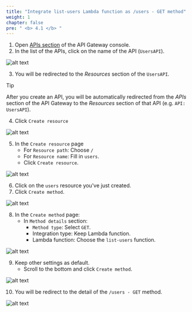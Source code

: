 ```yaml
---
title: "Integrate list-users Lambda function as /users - GET method"
weight: 1
chapter: false
pre: " <b> 4.1 </b> "
---
```


1. Open [APIs section](https://console.aws.amazon.com/apigateway/main/apis) of the API Gateway console.
2. In the list of the APIs, click on the name of the API (`UsersAPI`).

![alt text](/images/workshop-2/API-Gateway--API-detail.png)

3. You will be redirected to the _Resources_ section of the `UsersAPI`.

> [!TIP]
> After you create an API, you will be automatically redirected from the _APIs_ section of the API Gateway to the _Resources_ section of that API (e.g. `API: UsersAPI`).

4. Click `Create resource`

![alt text](/images/workshop-2/API-Gateway--create-resource.jpg)

5. In the `Create resource` page
   - For `Resource path`: Choose `/`
   - For `Resource name`: Fill in `users`.
   - Click `Create resource`.

![alt text](/images/workshop-2/API-Gateway--users-resource--create-resource-detail.jpg)

6. Click on the `users` resource you've just created.
7. Click `Create method`.

![alt text](/images/workshop-2/API-Gateway--users-GET-method--create-method.jpg)

8. In the `Create method` page:
   - In `Method details` section:
     - `Method type`: Select `GET`.
     - Integration type: Keep Lambda function.
     - Lambda function: Choose the `list-users` function.

![alt text](/images/workshop-2/API-Gateway--users-GET-method--create-method-detail.jpg)

9. Keep other settings as default.
   - Scroll to the bottom and click `Create method`.

![alt text](/images/workshop-2/API-Gateway--users-GET-method--create-button.jpg)

10. You will be redirect to the detail of the `/users - GET` method.

![alt text](/images/workshop-2/API-Gateway--users-GET-method.jpg)
